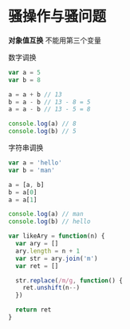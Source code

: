 # 骚操作与骚问题

**对象值互换**
不能用第三个变量

数字调换

```js
var a = 5
var b = 8

a = a + b // 13
b = a - b // 13 - 8 = 5
a = a - b // 13 - 5 = 8

console.log(a) // 8
console.log(b) // 5
```

字符串调换

```js
var a = 'hello'
var b = 'man'

a = [a, b]
b = a[0]
a = a[1]

console.log(a) // man
console.log(b) // hello
```

```js
var likeAry = function(n) {
  var ary = []
  ary.length = n + 1
  var str = ary.join('m')
  var ret = []

  str.replace(/m/g, function() {
    ret.unshift(n--)
  })

  return ret
}
```
